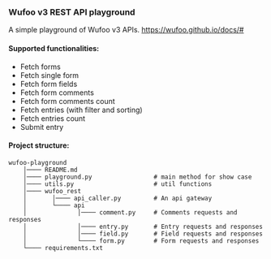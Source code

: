 ### Wufoo v3 REST API playground
A simple playground of Wufoo v3 APIs. https://wufoo.github.io/docs/#

#### Supported functionalities:
* Fetch forms
* Fetch single form
* Fetch form fields
* Fetch form comments
* Fetch form comments count
* Fetch entries (with filter and sorting)
* Fetch entries count
* Submit entry

#### Project structure:
```
wufoo-playground
    │──── README.md
    │──── playground.py                 # main method for show case
    │──── utils.py                      # util functions
    │──── wufoo_rest
    │       │──── api_caller.py         # An api gateway
    │       └──── api
    │              │──── comment.py     # Comments requests and responses
    │              │──── entry.py       # Entry requests and responses
    │              │──── field.py       # Field requests and responses
    │              └──── form.py        # Form requests and responses
    └──── requirements.txt
```
